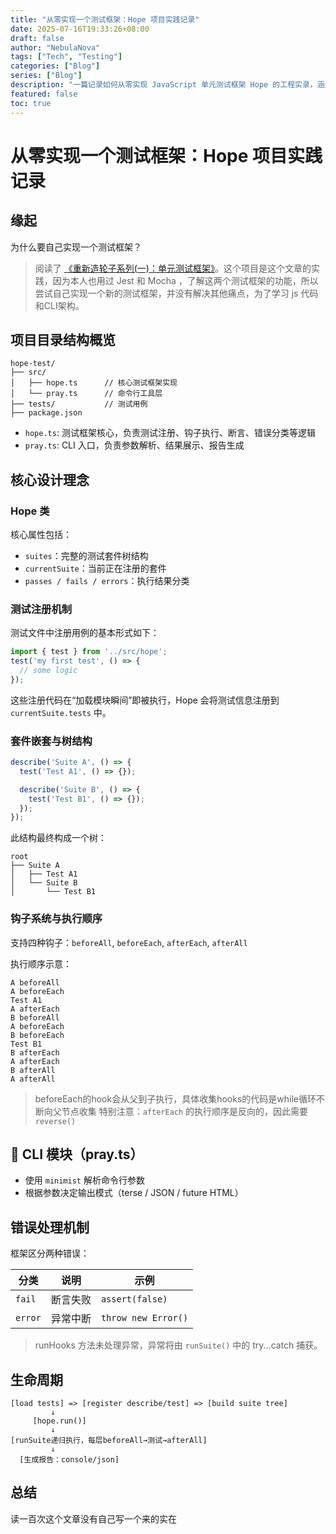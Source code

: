 ```yaml
---
title: "从零实现一个测试框架：Hope 项目实践记录"
date: 2025-07-16T19:33:26+08:00
draft: false
author: "NebulaNova"
tags: ["Tech", "Testing"]
categories: ["Blog"]
series: ["Blog"]
description: "一篇记录如何从零实现 JavaScript 单元测试框架 Hope 的工程实录，涵盖设计动机、模块划分、钩子机制、执行顺序、架构思考等核心内容"
featured: false
toc: true
---
```


# 从零实现一个测试框架：Hope 项目实践记录

## 缘起

为什么要自己实现一个测试框架？

> 阅读了 [《重新造轮子系列(一)：单元测试框架》](https://ramsayleung.github.io/zh/post/2025/reinvent_unit_test/)。这个项目是这个文章的实践，因为本人也用过 Jest 和 Mocha ，了解这两个测试框架的功能，所以尝试自己实现一个新的测试框架，并没有解决其他痛点，为了学习 js 代码和CLI架构。

## 项目目录结构概览

```
hope-test/
├── src/
│   ├── hope.ts      // 核心测试框架实现
│   └── pray.ts      // 命令行工具层
├── tests/           // 测试用例
├── package.json
```

* `hope.ts`: 测试框架核心，负责测试注册、钩子执行、断言、错误分类等逻辑
* `pray.ts`: CLI 入口，负责参数解析、结果展示、报告生成

## 核心设计理念

### Hope 类

核心属性包括：

* `suites`：完整的测试套件树结构
* `currentSuite`：当前正在注册的套件
* `passes / fails / errors`：执行结果分类

### 测试注册机制

测试文件中注册用例的基本形式如下：

```ts
import { test } from '../src/hope';
test('my first test', () => {
  // some logic
});
```

这些注册代码在“加载模块瞬间”即被执行，Hope 会将测试信息注册到 `currentSuite.tests` 中。

### 套件嵌套与树结构

```ts
describe('Suite A', () => {
  test('Test A1', () => {});

  describe('Suite B', () => {
    test('Test B1', () => {});
  });
});
```

此结构最终构成一个树：

```
root
├── Suite A
│   ├── Test A1
│   └── Suite B
│       └── Test B1
```

### 钩子系统与执行顺序

支持四种钩子：`beforeAll`, `beforeEach`, `afterEach`, `afterAll`

执行顺序示意：

```text
A beforeAll
A beforeEach
Test A1
A afterEach
B beforeAll
A beforeEach
B beforeEach
Test B1
B afterEach
A afterEach
B afterAll
A afterAll
```
> beforeEach的hook会从父到子执行，具体收集hooks的代码是while循环不断向父节点收集
> 特别注意：`afterEach` 的执行顺序是反向的，因此需要 `reverse()`

## 📂 CLI 模块（pray.ts）

* 使用 `minimist` 解析命令行参数
* 根据参数决定输出模式（terse / JSON / future HTML）

## 错误处理机制

框架区分两种错误：

| 分类      | 说明   | 示例                  |
| ------- | ---- | ------------------- |
| `fail`  | 断言失败 | `assert(false)`     |
| `error` | 异常中断 | `throw new Error()` |

> runHooks 方法未处理异常，异常将由 `runSuite()` 中的 try...catch 捕获。

## 生命周期

```
[load tests] => [register describe/test] => [build suite tree]
         ↓
     [hope.run()]
         ↓
[runSuite递归执行，每层beforeAll→测试→afterAll]
         ↓
  [生成报告：console/json]
```

## 总结

读一百次这个文章没有自己写一个来的实在
